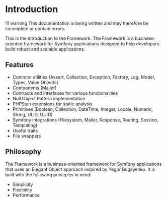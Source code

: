 # Introduction

!!! warning
    This documentation is being written and may therefore be incomplete or contain errors.

This is the introduction to the Framework. The Framework is a business-oriented framework for Symfony applications designed to help developers build robust and scalable applications.

## Features

* Common utilities (Assert, Collection, Exception, Factory, Log, Model, Types, Value Objects)
* Components (Mailer)
* Contracts and interfaces for various functionalities
* Null Object Pattern implementation
* PHPStan extensions for static analysis
* Primitives (Boolean, Collection, DateTime, Integer, Locale, Numeric, String, ULID, UUID)
* Symfony integrations (Filesystem, Mailer, Response, Routing, Session, Templating)
* Useful traits
* File wrappers

## Philosophy

The Framework is a business-oriented framework for Symfony applications that uses an Elegant Object approach inspired by Yegor Bugayenko. It is built with the following principles in mind:

* Simplicity
* Flexibility
* Performance
